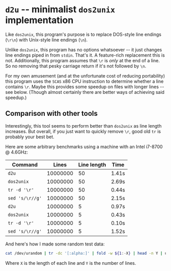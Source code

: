 # `d2u` -- minimalist `dos2unix` implementation

Like `dos2unix`, this program's purpose is to replace DOS-style line
endings (`\r\n`) with Unix-style line endings (`\n`).

Unlike `dos2unix`, this program has no options whatsoever -- it just
changes line endings piped in from `stdin`. That's it. A feature-rich
replacement this is not. Additionally, this program assumes that `\r`
is _only_ at the end of a line. So no removing that pesky carriage
return if it's not followed by `\n`.

For my own amusement (and at the unfortunate cost of reducing
portability) this program uses the `SCAS` x86 CPU instruction to
determine whether a line contains `\r`. Maybe this provides some
speedup on files with longer lines -- see below. (Though almost
certainly there are better ways of achieving said speedup.)

## Comparison with other tools

Interestingly, this tool seems to perform better than `dos2unix` as
line length increases. But overall, if you just want to quickly remove
`\r`, good old `tr` is probably your best bet.

Here are some arbitrary benchmarks using a machine with an Intel
i7-8700 @ 4.6GHz:

| Command         | Lines    | Line length | Time  |
| --------------- | -------- | ----------- | ----- |
| `d2u`           | 10000000 | 50          | 1.41s |
| `dos2unix`      | 10000000 | 50          | 2.69s |
| `tr -d '\r'`    | 10000000 | 50          | 0.44s |
| `sed 's/\r//g'` | 10000000 | 50          | 2.15s |
| `d2u`           | 10000000 | 5           | 0.97s |
| `dos2unix`      | 10000000 | 5           | 0.43s |
| `tr -d '\r'`    | 10000000 | 5           | 0.10s |
| `sed 's/\r//g'` | 10000000 | 5           | 1.52s |

And here's how I made some random test data:

```bash
cat /dev/urandom | tr -dc '[:alpha:]' | fold -w ${1:-X} | head -n Y | unix2dos
```

Where `X` is the length of each line and `Y` is the number of lines.
